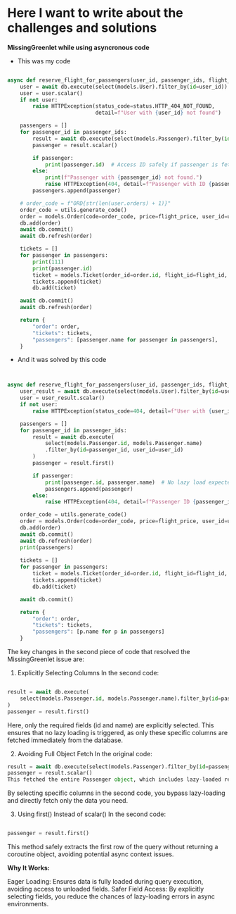 # Here I  want to write about the challenges and solutions

**MissingGreenlet while using asyncronous code**

- This was my code

```python 

async def reserve_flight_for_passengers(user_id, passenger_ids, flight_price, flight_id, db: AsyncSession):
    user = await db.execute(select(models.User).filter_by(id=user_id))
    user = user.scalar()
    if not user:
        raise HTTPException(status_code=status.HTTP_404_NOT_FOUND,
                            detail=f"User with {user_id} not found")

    passengers = []
    for passenger_id in passenger_ids:
        result = await db.execute(select(models.Passenger).filter_by(id=passenger_id, user_id=user_id))
        passenger = result.scalar()

        if passenger:
            print(passenger.id)  # Access ID safely if passenger is fetched.
        else:
            print(f"Passenger with {passenger_id} not found.")
            raise HTTPException(404, detail=f"Passenger with ID {passenger_id} does not exist.")
        passengers.append(passenger)

    # order_code = f"ORD{str(len(user.orders) + 1)}"
    order_code = utils.generate_code()
    order = models.Order(code=order_code, price=flight_price, user_id=user.id)
    db.add(order)
    await db.commit()
    await db.refresh(order)

    tickets = []
    for passenger in passengers:
        print(111)
        print(passenger.id)
        ticket = models.Ticket(order_id=order.id, flight_id=flight_id, passenger_id=2)
        tickets.append(ticket)
        db.add(ticket)

    await db.commit()
    await db.refresh(order)

    return {
        "order": order,
        "tickets": tickets,
        "passengers": [passenger.name for passenger in passengers],
    }


```

- And it was solved by this code

```python


async def reserve_flight_for_passengers(user_id, passenger_ids, flight_price, flight_id, db: AsyncSession):
    user_result = await db.execute(select(models.User).filter_by(id=user_id))
    user = user_result.scalar()
    if not user:
        raise HTTPException(status_code=404, detail=f"User with {user_id} not found")

    passengers = []
    for passenger_id in passenger_ids:
        result = await db.execute(
            select(models.Passenger.id, models.Passenger.name) 
            .filter_by(id=passenger_id, user_id=user_id)
        )
        passenger = result.first()  

        if passenger:
            print(passenger.id, passenger.name)  # No lazy load expected
            passengers.append(passenger)
        else:
            raise HTTPException(404, detail=f"Passenger ID {passenger_id} invalid.")

    order_code = utils.generate_code()
    order = models.Order(code=order_code, price=flight_price, user_id=user.id)
    db.add(order)
    await db.commit()
    await db.refresh(order)
    print(passengers)
    
    tickets = []
    for passenger in passengers:
        ticket = models.Ticket(order_id=order.id, flight_id=flight_id, passenger_id=passenger.id)
        tickets.append(ticket)
        db.add(ticket)

    await db.commit()

    return {
        "order": order,
        "tickets": tickets,
        "passengers": [p.name for p in passengers]
    }

```

The key changes in the second piece of code that resolved the MissingGreenlet issue are:

1. Explicitly Selecting Columns
In the second code:

```python

result = await db.execute(
    select(models.Passenger.id, models.Passenger.name).filter_by(id=passenger_id, user_id=user_id)
)
passenger = result.first()
```

Here, only the required fields (id and name) are explicitly selected. This ensures that no lazy loading is triggered, as only these specific columns are fetched immediately from the database.

2. Avoiding Full Object Fetch
In the original code:

```python
result = await db.execute(select(models.Passenger).filter_by(id=passenger_id, user_id=user_id))
passenger = result.scalar()
This fetched the entire Passenger object, which includes lazy-loaded relationships or deferred columns, leading to the MissingGreenlet error when accessing those fields.
```

By selecting specific columns in the second code, you bypass lazy-loading and directly fetch only the data you need.

3. Using first() Instead of scalar()
In the second code:

```python

passenger = result.first()

```
This method safely extracts the first row of the query without returning a coroutine object, avoiding potential async context issues.

**Why It Works:**

Eager Loading: Ensures data is fully loaded during query execution, avoiding access to unloaded fields.
Safer Field Access: By explicitly selecting fields, you reduce the chances of lazy-loading errors in async environments.